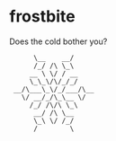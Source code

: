 # frostbite

Does the cold bother you?

```
      \__    __/
      /_/ /\ \_\
     __ \ \/ / __
     \_\_\/\/_/_/
 __/\___\_\/_/___/\__
   \/ __/_/\_\__ \/
     /_/ /\/\ \_\
      __/ /\ \__
      \_\ \/ /_/
      /        \
```
